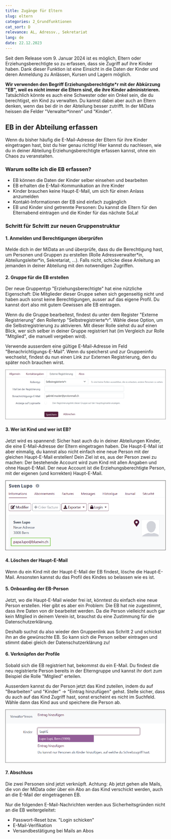 ```yaml
---
title: Zugänge für Eltern
slug: eltern
categories: 2_Grundfunktionen
cat_sort: D
relevance: AL, Adressv., Sekretariat
lang: de
date: 22.12.2023
---
```


Seit dem Release vom 9. Januar 2024 ist es möglich, Eltern oder Erziehungsberechtigte so zu erfassen, dass sie Zugriff auf ihre Kinder haben. Dank dieser Funktion ist eine Einsicht in die Daten der Kinder und deren Anmeldung zu Anlässen, Kursen und Lagern möglich.

**Wir verwenden den Begriff Erziehungsberechtigte\*r mit der Abkürzung "EB", weil es nicht immer die Eltern sind, die ihre Kinder administrieren.** Tatsächlich könnte es auch eine Schwester oder ein Onkel sein, die du berechtigst, ein Kind zu verwalten. Du kannst dabei aber auch an Eltern denken, wenn das bei dir in der Abteilung besser zutrifft. In der MiData heissen die Felder "Verwalter\*innen" und "Kinder".

## EB in der Abteilung erfassen
Wenn du bisher häufig die E-Mail-Adresse der Eltern für ihre Kinder eingetragen hast, bist du hier genau richtig! Hier kannst du nachlesen, wie du in deiner Abteilung Erziehungsberechtigte erfassen kannst, ohne ein Chaos zu veranstalten.

### Warum sollte ich die EB erfassen?
- EB können die Daten der Kinder selber einsehen und bearbeiten
- EB erhalten die E-Mail-Kommunikation an ihre Kinder
- Kinder brauchen keine Haupt-E-Mail, um sich für einen Anlass anzumelden
- Kontakt-Informationen der EB sind einfach zugänglich
- EB und Kinder sind getrennte Personen: Du kannst die Eltern für den Elternabend eintragen und die Kinder für das nächste SoLa!

### Schritt für Schritt zur neuen Gruppenstruktur
#### 1. Anmelden und Berechtigungen überprüfen

Melde dich in der MiData an und überprüfe, dass du die Berechtigung hast, um Personen und Gruppen zu erstellen (Rolle Adressverwalter\*in, Abteilungsleiter\*in, Sekretariat, ...). Falls nicht, schicke diese Anleitung an jemanden in deiner Abteilung mit den notwendigen Zugriffen.

#### 2. Gruppe für die EB erstellen
Der neue Gruppentyp "Erziehungsberechtigte" hat eine nützliche Eigenschaft: Die Mitglieder dieser Gruppe sehen sich gegenseitig nicht und haben auch sonst keine Berechtigungen, ausser auf das eigene Profil. Du kannst dort also mit gutem Gewissen alle EB eintragen.

Wenn du die Gruppe bearbeitest, findest du unter dem Register "Externe Registrierung" den Rollentyp "Selbstregistrierte\*r". Wähle diese Option, um die Selbstregistrierung zu aktivieren. Mit dieser Rolle siehst du auf einen Blick, wer sich selber in deiner Gruppe registriert hat (im Vergleich zur Rolle "Mitglied", die manuell vergeben wird). 

Verwende ausserdem eine gültige E-Mail-Adresse im Feld "Benachrichtigungs-E-Mail". Wenn du speicherst und zur Gruppeninfo wechselst, findest du nun einen Link zur Externen Registrierung, den du später noch brauchen wirst.

![Kind zuteilen](/images/basicfunctions/selbst_reg_de.png)

#### 3. Wer ist Kind und wer ist EB?
Jetzt wird es spannend: Sicher hast auch du in deiner Abteilungen Kinder, die eine E-Mail-Adresse der Eltern eingetragen haben. Die Haupt-E-Mail ist aber einmalig, du kannst also nicht einfach eine neue Person mit der gleichen Haupt-E-Mail erstellen! Dein Ziel ist es, aus der Person zwei zu machen: Der bestehende Account wird zum Kind mit allen Angaben und ohne Haupt-E-Mail. Der neue Account ist die Erziehungsberechtigte Person, mit der eigenen (und korrekten) Haupt-E-Mail.

![Kind zuteilen](/images/basicfunctions/kind_falsche_email_de.png)

#### 4. Löschen der Haupt-E-Mail
Wenn du ein Kind mit der Haupt-E-Mail der EB findest, lösche die Haupt-E-Mail. Ansonsten kannst du das Profil des Kindes so belassen wie es ist.

#### 5. Onboarding der EB-Person
Jetzt, wo die Haupt-E-Mail wieder frei ist, könntest du einfach eine neue Person erstellen. Hier gibt es aber ein Problem: Die EB hat nie zugestimmt, dass ihre Daten von dir bearbeitet werden. Da die Person vielleicht auch gar kein Mitglied in deinem Verein ist, brauchst du eine Zustimmung für die Datenschutzerklärung. 

Deshalb suchst du also wieder den Gruppenlink aus Schritt 2 und schickst ihn an die gewünschte EB. So kann sich die Person selber eintragen und stimmt dabei gleich der Datenschutzerklärung zu!

#### 6. Verknüpfen der Profile
Sobald sich die EB registriert hat, bekommst du ein E-Mail. Du findest die neu registrierte Person bereits in der Elterngruppe und kannst ihr dort zum Beispiel die Rolle "Mitglied" erteilen.

Ausserdem kannst du der Person jetzt das Kind zuteilen, indem du auf "Bearbeiten" und "Kinder" -> "Eintrag hinzufügen" gehst. Stelle sicher, dass du auch auf das Kind Zugriff hast, sonst erscheint es nicht im Suchfeld. Wähle dann das Kind aus und speichere die Person ab.

![Kind zuteilen](/images/basicfunctions/kind_zuteilen_de.png)

#### 7. Abschluss
Die zwei Personen sind jetzt verknüpft. Achtung: Ab jetzt gehen alle Mails, die von der MiData oder über ein Abo an das Kind verschickt werden, auch an die E-Mail der eingetragenen EB.

Nur die folgenden E-Mail-Nachrichten werden aus Sicherheitsgründen nicht an die EB weitergeleitet:
- Passwort-Reset bzw. "Login schicken"
- E-Mail-Verifikation
- Versandbestätigung bei Mails an Abos
